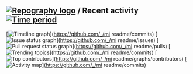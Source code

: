 ## [![Repography logo](https://images.repography.com/logo.svg)](https://repography.com) / Recent activity [![Time period](https://images.repography.com/0/7ecMJBKgrixVYsD2DXcDB75jXrRa0Vyl6vFF0PeP9Ew/recent-activity/AZoi9I1NKmKsBKwIMZU4ArkIML1Rz9wdduhiVZIoGwM/PEtNEEtjsWBSAPYpH9waFmD272zpuMMQibKl6lSB51c_badge.svg)](https://repography.com)
[![Timeline graph](https://images.repography.com/0/7ecMJBKgrixVYsD2DXcDB75jXrRa0Vyl6vFF0PeP9Ew/recent-activity/AZoi9I1NKmKsBKwIMZU4ArkIML1Rz9wdduhiVZIoGwM/PEtNEEtjsWBSAPYpH9waFmD272zpuMMQibKl6lSB51c_timeline.svg)](https://github.com/_/mi readme/commits)
[![Issue status graph](https://images.repography.com/0/7ecMJBKgrixVYsD2DXcDB75jXrRa0Vyl6vFF0PeP9Ew/recent-activity/AZoi9I1NKmKsBKwIMZU4ArkIML1Rz9wdduhiVZIoGwM/PEtNEEtjsWBSAPYpH9waFmD272zpuMMQibKl6lSB51c_issues.svg)](https://github.com/_/mi readme/issues)
[![Pull request status graph](https://images.repography.com/0/7ecMJBKgrixVYsD2DXcDB75jXrRa0Vyl6vFF0PeP9Ew/recent-activity/AZoi9I1NKmKsBKwIMZU4ArkIML1Rz9wdduhiVZIoGwM/PEtNEEtjsWBSAPYpH9waFmD272zpuMMQibKl6lSB51c_prs.svg)](https://github.com/_/mi readme/pulls)
[![Trending topics](https://images.repography.com/0/7ecMJBKgrixVYsD2DXcDB75jXrRa0Vyl6vFF0PeP9Ew/recent-activity/AZoi9I1NKmKsBKwIMZU4ArkIML1Rz9wdduhiVZIoGwM/PEtNEEtjsWBSAPYpH9waFmD272zpuMMQibKl6lSB51c_words.svg)](https://github.com/_/mi readme/commits)
[![Top contributors](https://images.repography.com/0/7ecMJBKgrixVYsD2DXcDB75jXrRa0Vyl6vFF0PeP9Ew/recent-activity/AZoi9I1NKmKsBKwIMZU4ArkIML1Rz9wdduhiVZIoGwM/PEtNEEtjsWBSAPYpH9waFmD272zpuMMQibKl6lSB51c_users.svg)](https://github.com/_/mi readme/graphs/contributors)
[![Activity map](https://images.repography.com/0/7ecMJBKgrixVYsD2DXcDB75jXrRa0Vyl6vFF0PeP9Ew/recent-activity/AZoi9I1NKmKsBKwIMZU4ArkIML1Rz9wdduhiVZIoGwM/PEtNEEtjsWBSAPYpH9waFmD272zpuMMQibKl6lSB51c_map.svg)](https://github.com/_/mi readme/commits)

